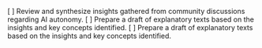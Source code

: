 [ ] Review and synthesize insights gathered from community discussions regarding AI autonomy.
[ ] Prepare a draft of explanatory texts based on the insights and key concepts identified.
[ ] Prepare a draft of explanatory texts based on the insights and key concepts identified.